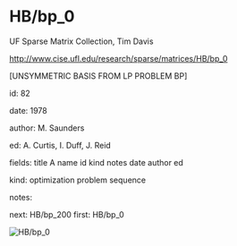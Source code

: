 # HB/bp_0

 UF Sparse Matrix Collection, Tim Davis

 http://www.cise.ufl.edu/research/sparse/matrices/HB/bp_0

 [UNSYMMETRIC BASIS FROM LP PROBLEM BP]

 id: 82

 date: 1978

 author: M. Saunders

 ed: A. Curtis, I. Duff, J. Reid

 fields: title A name id kind notes date author ed

 kind: optimization problem sequence

 notes:

 next: HB/bp_200 first: HB/bp_0

![HB/bp_0](http://yifanhu.net/GALLERY/GRAPHS/GIF_SMALL/HB@bp_0.gif)
